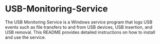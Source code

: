 # USB-Monitoring-Service
The USB Monitoring Service is a Windows service program that logs USB events such as file transfers to and from USB devices, USB insertion, and USB removal.  This README provides detailed instructions on how to install and use the service.

